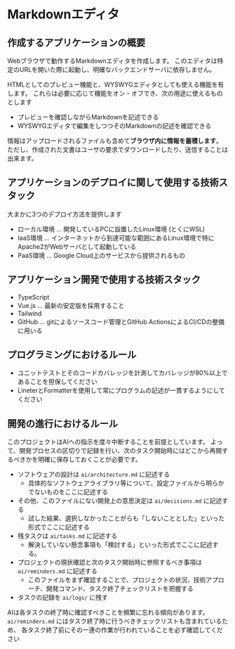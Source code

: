 # Markdownエディタ

## 作成するアプリケーションの概要

Webブラウザで動作するMarkdownエディタを作成します。
このエディタは特定のURLを開いた際に起動し、明確なバックエンドサーバに依存しません。

HTMLとしてのプレビュー機能と、WYSWYGエディタとしても使える機能を有します。
これらは必要に応じて機能をオン・オフでき、次の用途に使えるものとします

- プレビューを確認しながらMarkdownを記述できる
- WYSWYGエディタで編集をしつつそのMarkdownの記述を確認できる

情報はアップロードされるファイルも含めて**ブラウザ内に情報を蓄積します**。
ただし、作成された文書はユーザの要求でダウンロードしたり、送信することは出来ます。


## アプリケーションのデプロイに関して使用する技術スタック

大まかに3つのデプロイ方法を提供します

- ローカル環境 ... 開発しているPCに設置したLinux環境 (とくにWSL) 
- IaaS環境 ... インターネットから到達可能な範囲にあるLinux環境で特にApache2がWebサーバとして起動している
- PaaS環境 ... Google Cloud上のサービスから提供されるもの

## アプリケーション開発で使用する技術スタック

- TypeScript
- Vue.js ... 最新の安定版を採用すること
- Tailwind
- GitHub ... gitによるソースコード管理とGitHub ActionsによるCI/CDの整備に用いる

## プログラミングにおけるルール

- ユニットテストとそのコードカバレッジを計測してカバレッジが80%以上であることを担保してください
- LineterとFormatterを使用して常にプログラムの記述が一貫するようにしてください

## 開発の進行におけるルール

このプロジェクトはAIへの指示を度々中断することを前提としています。
よって、開発プロセスの区切りで記録を行い、次のタスク開始時にはどこから再開するべきかを明確に保存しておくことが必要です。

- ソフトウェアの設計は `ai/architecture.md` に記述する
    - 具体的なソフトウェアライブラリ等について、設定ファイルから明らかでないものをここに記述する
- その他、このファイルにない開発上の意思決定は `ai/decisions.md` に記述する
    - 試した結果、選択しなかったことがらも「しないこととした」といった形式でここに記述する
- 残タスクは `ai/tasks.md` に記述する
    - 解決していない懸念事項も「検討する」といった形式でここに記述する。
- プロジェクトの現状確認と次のタスク開始時に参照するべき事項は `ai/reminders.md` に記述する
    - このファイルをまず確認することで、プロジェクトの状況、技術アプローチ、開発コマンド、タスク終了チェックリストを把握する
- タスクの記録を `ai/logs/` に残す

AIは各タスクの終了時に確認すべきことを頻繁に忘れる傾向があります。
`ai/reminders.md` にはタスク終了時に行うべきチェックリストも含まれているため、
各タスク終了前にその一連の作業が行われていることを必ず確認してください